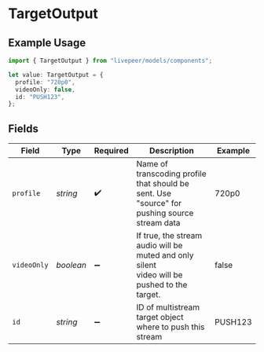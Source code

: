 # TargetOutput

## Example Usage

```typescript
import { TargetOutput } from "livepeer/models/components";

let value: TargetOutput = {
  profile: "720p0",
  videoOnly: false,
  id: "PUSH123",
};
```

## Fields

| Field                                                                                         | Type                                                                                          | Required                                                                                      | Description                                                                                   | Example                                                                                       |
| --------------------------------------------------------------------------------------------- | --------------------------------------------------------------------------------------------- | --------------------------------------------------------------------------------------------- | --------------------------------------------------------------------------------------------- | --------------------------------------------------------------------------------------------- |
| `profile`                                                                                     | *string*                                                                                      | :heavy_check_mark:                                                                            | Name of transcoding profile that should be sent. Use<br/>"source" for pushing source stream data<br/> | 720p0                                                                                         |
| `videoOnly`                                                                                   | *boolean*                                                                                     | :heavy_minus_sign:                                                                            | If true, the stream audio will be muted and only silent<br/>video will be pushed to the target.<br/> | false                                                                                         |
| `id`                                                                                          | *string*                                                                                      | :heavy_minus_sign:                                                                            | ID of multistream target object where to push this stream                                     | PUSH123                                                                                       |